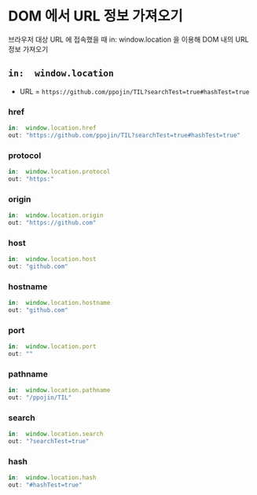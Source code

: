 # DOM 에서 URL 정보 가져오기
브라우저 대상 URL 에 접속했을 때 in:  window.location 을 이용해 DOM 내의 URL 정보 가져오기

## `in:  window.location`
- URL = `https://github.com/ppojin/TIL?searchTest=true#hashTest=true`


### href
```js
in:  window.location.href
out: "https://github.com/ppojin/TIL?searchTest=true#hashTest=true"
```


### protocol
```js
in:  window.location.protocol
out: "https:"
```


### origin
```js
in:  window.location.origin
out: "https://github.com"
```


### host
```js
in:  window.location.host
out: "github.com"
```


### hostname
```js
in:  window.location.hostname
out: "github.com"
```


### port
```js
in:  window.location.port
out: ""
```


### pathname
```js
in:  window.location.pathname
out: "/ppojin/TIL"
```


### search
```js
in:  window.location.search
out: "?searchTest=true"
```



### hash
```js
in:  window.location.hash
out: "#hashTest=true"
```

